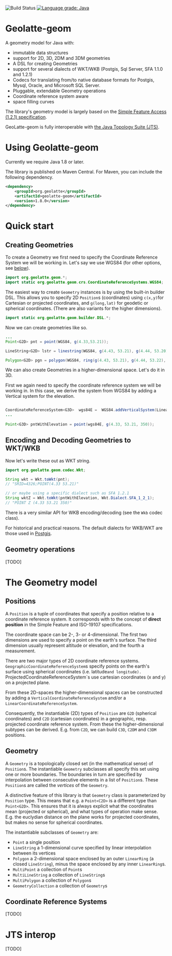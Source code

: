 ![Build Status](https://github.com/GeoLatte/geolatte-geom/workflows/Java%20CI/badge.svg)
[![Language grade: Java](https://img.shields.io/lgtm/grade/java/g/GeoLatte/geolatte-geom.svg?logo=lgtm&logoWidth=18)](https://lgtm.com/projects/g/GeoLatte/geolatte-geom/context:java)

# Geolatte-geom

A geometry model for Java with:
* immutable data structures
* support for 2D, 3D, 2DM and 3DM geometries
* A DSL for creating Geometries 
* support for several dialects of WKT/WKB (Postgis, Sql Server, SFA 1.1.0 and 1.2.1)
* Codecs for translating from/to native database formats for Postgis, Mysql, Oracle, and Microsoft SQL Server. 
* Pluggable, extendable Geometry operations
* Coordinate reference system aware
* space filling curves

The library's geometry model is largely based on the 
[Simple Feature Access (1.2.1) specification](https://portal.ogc.org/files/?artifact_id=25355). 

GeoLatte-geom is fully interoperable with [the Java Topology Suite (JTS)](https://github.com/locationtech/jts).  

# Using Geolatte-geom 

Currently we require Java 1.8 or later.

The library is published on Maven Central. For Maven, you can include the following dependency. 

```xml
<dependency>
    <groupId>org.geolatte</groupId>
    <artifactId>geolatte-geom</artifactId>
    <version>1.8.0</version>
</dependency>
```

# Quick start

## Creating Geometries
To create a Geometry we first need to specify the Coordinate Reference System we will be working in. Let's say we use 
WGS84 (for other options, see [below](#coordinate-reference-systems)).

```java
import org.geolatte.geom.*;
import static org.geolatte.geom.crs.CoordinateReferenceSystems.WGS84;

```

The easiest way to create `Geometry` instances is by using the built-in builder DSL. This allows you to specify 2D `Position`s 
(coordinates) using `c(x,y)`for Cartesian or projected coordinates, and 
`g(long,lat)` for geodetic or spherical coordinates. (There are also variants for the higher dimensions).

```java
import static org.geolatte.geom.builder.DSL.*;
```
Now we can create geometries like so.
```java
...
Point<G2D> pnt = point(WGS84, g(4.33,53.21));

LineString<G2D> lstr = linestring(WGS84, g(4.43, 53.21), g(4.44, 53.20), g(4.45, 53.19));

Polygon<G2D> pgn = polygon(WGS84, ring(g(4.43, 53.21), g(4.44, 53.22), g(4.43, 53.21)));
```
We can also create Geometries in a higher-dimensional space. Let's do it in 3D.

First we again need to specify the coordinate reference system we will be working in. In this case, we derive 
the system from WGS84 by adding a Vertical system for the elevation. 

```java

CoordinateReferenceSystem<G3D>  wgs84E =  WGS84.addVerticalSystem(LinearUnit.METER, G3D.class);
...
        
Point<G3D> pntWithElevation = point(wgs84E, g(4.33, 53.21, 350));

```

## Encoding and Decoding Geometries to WKT/WKB

Now let's write these out as WKT string.
```java
import org.geolatte.geom.codec.Wkt;

String wkt = Wkt.toWkt(pnt);
// "SRID=4326;POINT(4.33 53.21)"

// or maybe using a specific dialect such as SFA 1.2.1
String wktZ = Wkt.toWkt(pntWithElevation, Wkt.Dialect.SFA_1_2_1);
// "POINT Z (4.33 53.21 350)"
```

There is a very similar API for WKB encoding/decoding (see the `Wkb` codec class).

For historical and practical reasons. The default dialects for WKB/WKT are those
used in [Postgis](http://postgis.org).

## Geometry operations 

[TODO]

# The Geometry model

## Positions

A `Position` is a tuple of coordinates that specify a position relative to a coordinate reference system. 
It corresponds with to the concept of **direct position** in the Simple Feature 
and ISO-19107 specifications. 

The coordinate space can be 2-, 3- or 4-dimensional. The first two dimensions are  used to specify a 
point on the earth's surface. The third dimension usually represent altitude or elevation, 
and the fourth a measurement. 

There are two major types of 2D coordinate reference systems. `GeographicCoordinateReferenceSystem`s specify
points on the earth's surface using spherical coordinates (i.e. latitude` and longitude). 
`ProjectedCoordinateReferenceSystem`s use cartesian coordinates (x and y) on a projected plane. 

From these 2D-spaces the higher-dimensional spaces can be constructed by adding a 
`VerticalCoordinateReferenceSystem` and/or a `LinearCoordinateReferenceSystem`.   

Consequently, the instantiable (2D) types of `Position` are `G2D` (spherical coordinates) and `C2D` (cartesian coordinates) in a 
geographic, resp. projected coordinate reference system. From these the higher-dimensional subtypes 
can be derived. E.g. from `C2D`, we can build `C3D`, `C2DM` and `C3DM` positions. 


## Geometry 

A `Geometry` is a topologically closed set (in the mathematical sense) of `Position`s. The instantiable `Geometry`
subclasses all specify this set using one or more boundaries. The boundaries in turn are specified by
interpolation between consecutive elements in a list of `Position`s. These `Position`s are called the _vertices_ of the 
`Geometry`.

A distinctive feature of this library is that `Geometry` class is parameterized by `Position` type. This means that e.g.
a `Point<C2D>` is a different type than `Point<G2D>`. This ensures that it is always explicit what the coordinates mean 
(projected or spherical), and what types of operation make sense. E.g. the euclydian distance on the plane works for 
projected coordinates, but makes no sense for spherical coordinates.


The instantiable subclasses of `Geometry` are:

- `Point` a single position
- `LineString` a 1-dimensional curve specified by linear interpolation between its vertices
- `Polygon` a 2-dimensional space enclosed by an outer `LinearRing` (a closed `LineString`), minus the space enclosed
by any inner `LinearRing`s.
- `MultiPoint` a collection of `Point`s
- `MultiLineString` a collection of `LineString`s
- `MultiPolygon` a collection of `Polygon`s
- `GeometryCollection` a collection of `Geometry`s

## Coordinate Reference Systems 
[TODO]

# JTS interop

[TODO]








